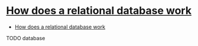 # [How does a relational database work](https://vladmihalcea.com/how-does-a-relational-database-work/)

- [How does a relational database work](#how-does-a-relational-database-work)










TODO database